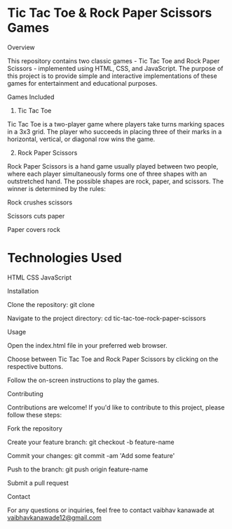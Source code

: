 # Tic Tac Toe & Rock Paper Scissors Games



Overview

This repository contains two classic games - Tic Tac Toe and Rock Paper Scissors - implemented using HTML, CSS, and JavaScript.
The purpose of this project is to provide simple and interactive implementations of these games for entertainment and educational purposes.

Games Included

1. Tic Tac Toe

Tic Tac Toe is a two-player game where players take turns marking spaces in a 3x3 grid.
The player who succeeds in placing three of their marks in a horizontal, vertical, or diagonal row wins the game.

2. Rock Paper Scissors

Rock Paper Scissors is a hand game usually played between two people, where each player simultaneously forms one of three shapes with an outstretched hand.
The possible shapes are rock, paper, and scissors. The winner is determined by the rules:

Rock crushes scissors

Scissors cuts paper

Paper covers rock

# Technologies Used
HTML
CSS
JavaScript

Installation

Clone the repository: git clone

Navigate to the project directory: cd tic-tac-toe-rock-paper-scissors

Usage

Open the index.html file in your preferred web browser.

Choose between Tic Tac Toe and Rock Paper Scissors by clicking on the respective buttons.

Follow the on-screen instructions to play the games.

Contributing

Contributions are welcome! If you'd like to contribute to this project, please follow these steps:

Fork the repository

Create your feature branch: git checkout -b feature-name

Commit your changes: git commit -am 'Add some feature'

Push to the branch: git push origin feature-name

Submit a pull request



Contact

For any questions or inquiries, feel free to contact vaibhav kanawade at vaibhavkanawade12@gmail.com

